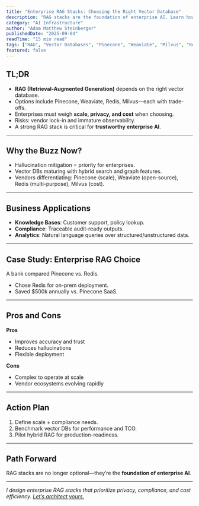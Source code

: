 ```yaml
---
title: "Enterprise RAG Stacks: Choosing the Right Vector Database"
description: "RAG stacks are the foundation of enterprise AI. Learn how to compare Pinecone, Weaviate, Redis, and Milvus for your use case."
category: "AI Infrastructure"
author: "Adam Matthew Steinberger"
publishedDate: "2025-09-04"
readTime: "15 min read"
tags: ["RAG", "Vector Databases", "Pinecone", "Weaviate", "Milvus", "Redis"]
featured: false
---
```


## TL;DR
- **RAG (Retrieval-Augmented Generation)** depends on the right vector database.  
- Options include Pinecone, Weaviate, Redis, Milvus—each with trade-offs.  
- Enterprises must weigh **scale, privacy, and cost** when choosing.  
- Risks: vendor lock-in and immature observability.  
- A strong RAG stack is critical for **trustworthy enterprise AI**.  

---

## Why the Buzz Now?

- Hallucination mitigation = priority for enterprises.  
- Vector DBs maturing with hybrid search and graph features.  
- Vendors differentiating: Pinecone (scale), Weaviate (open-source), Redis (multi-purpose), Milvus (cost).  

---

## Business Applications

- **Knowledge Bases**: Customer support, policy lookup.  
- **Compliance**: Traceable audit-ready outputs.  
- **Analytics**: Natural language queries over structured/unstructured data.  

---

## Case Study: Enterprise RAG Choice

A bank compared Pinecone vs. Redis.  
- Chose Redis for on-prem deployment.  
- Saved $500k annually vs. Pinecone SaaS.  

---

## Pros and Cons

**Pros**  
- Improves accuracy and trust  
- Reduces hallucinations  
- Flexible deployment  

**Cons**  
- Complex to operate at scale  
- Vendor ecosystems evolving rapidly  

---

## Action Plan

1. Define scale + compliance needs.  
2. Benchmark vector DBs for performance and TCO.  
3. Pilot hybrid RAG for production-readiness.  

---

## Path Forward

RAG stacks are no longer optional—they’re the **foundation of enterprise AI**.  

---

*I design enterprise RAG stacks that prioritize privacy, compliance, and cost efficiency. [Let’s architect yours.](/services/ai-consulting)*
